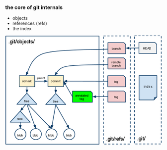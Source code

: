 ###  the core of git internals

* objects
* references (refs)
* the index

<img src='images/05.png' />
